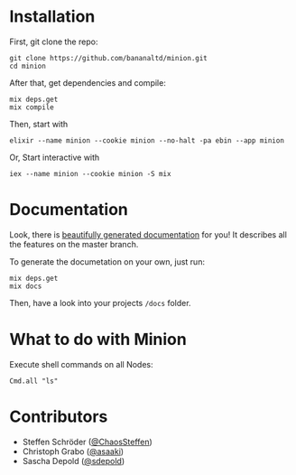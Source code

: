 # Installation

First, git clone the repo:
```
git clone https://github.com/bananaltd/minion.git
cd minion
```

After that, get dependencies and compile:
```
mix deps.get
mix compile
```

Then, start with
```
elixir --name minion --cookie minion --no-halt -pa ebin --app minion
```

Or, Start interactive with
```
iex --name minion --cookie minion -S mix
```

# Documentation

Look, there is [beautifully generated documentation](http://bananaltd.github.io/minion/docs/) for you! It describes all the features on the master branch.

To generate the documetation on your own, just run:
```
mix deps.get
mix docs
```

Then, have a look into your projects `/docs` folder.

# What to do with Minion

Execute shell commands on all Nodes:
```
Cmd.all "ls"
```

# Contributors

* Steffen Schröder ([@ChaosSteffen](https://github.com/ChaosSteffen))
* Christoph Grabo ([@asaaki](https://github.com/asaaki))
* Sascha Depold ([@sdepold](https://github.com/sdepold))
